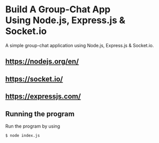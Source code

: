 # Build A Group-Chat App Using Node.js, Express.js & Socket.io

A simple group-chat application using Node.js, Express.js & Socket.io.

## https://nodejs.org/en/

## https://socket.io/

## https://expressjs.com/

## Running the program

Run the program by using

```shell
$ node index.js
```
